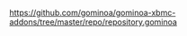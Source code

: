 <a href="https://github.com/gominoa/gominoa-xbmc-addons/tree/master/repo/repository.gominoa">https://github.com/gominoa/gominoa-xbmc-addons/tree/master/repo/repository.gominoa</a>
